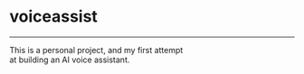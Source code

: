 # voiceassist
***

This is a personal project, and my first attempt  
at building an AI voice assistant. 
